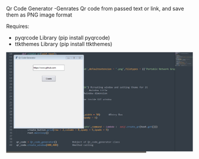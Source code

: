 Qr Code Generator
-Genrates Qr code from passed text or link, and save them as PNG image format

Requires:
- pyqrcode Library (pip install pyqrcode)
- ttkthemes Library (pip install ttkthemes)

![](screenshot/Capture.PNG)